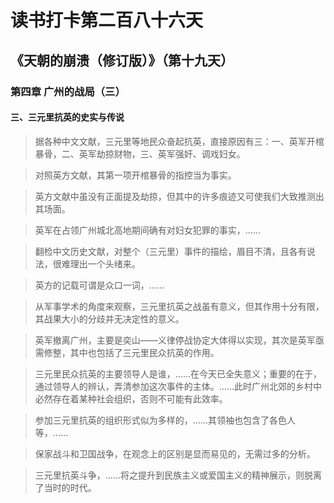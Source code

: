 读书打卡第二百八十六天
===

《天朝的崩溃（修订版）》（第十九天）
---

### 第四章 广州的战局（三）

#### 三、三元里抗英的史实与传说

> 据各种中文文献，三元里等地民众奋起抗英，直接原因有三：一、英军开棺暴骨，二、英军劫掠财物，三、英军强奸、调戏妇女。

> 对照英方文献，其第一项开棺暴骨的指控当为事实。

> 英方文献中虽没有正面提及劫掠，但其中的许多痕迹又可使我们大致推测出其场面。

> 英军在占领广州城北高地期间确有对妇女犯罪的事实，……

> 翻检中文历史文献，对整个（三元里）事件的描绘，眉目不清，且各有说法，很难理出一个头绪来。

> 英方的记载可谓是众口一词，……

> 从军事学术的角度来观察，三元里抗英之战虽有意义，但其作用十分有限，其战果大小的分歧并无决定性的意义。

> 英军撤离广州，主要是奕山——义律停战协定大体得以实现，其次是英军亟需修整，其中也包括了三元里民众抗英的作用。

> 三元里民众抗英的主要领导人是谁，……在今天已全失意义；重要的在于，通过领导人的辨认，弄清参加这次事件的主体。……此时广州北郊的乡村中必然存在着某种社会组织，否则不可能有此效率。

> 参加三元里抗英的组织形式似为多样的，……其领袖也包含了各色人等，……

> 保家战斗和卫国战争，在观念上的区别是显而易见的，无需过多的分析。

> 三元里抗英斗争，……将之提升到民族主义或爱国主义的精神展示，则脱离了当时的时代。